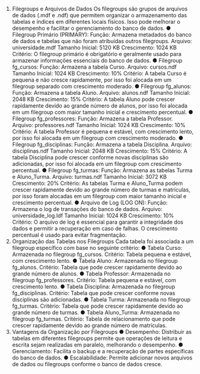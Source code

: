 1. Filegroups e Arquivos de Dados
 Os filegroups são grupos de arquivos de dados (.mdf e .ndf) que permitem organizar o
armazenamento das tabelas e índices em diferentes locais físicos. Isso pode melhorar o
desempenho e facilitar o gerenciamento do banco de dados.
● Filegroup Primário (PRIMARY):
 Função: Armazena metadados do banco de dados e tabelas que não foram atribuídas outros
filegroups.
 Arquivo: universidade.mdf
 Tamanho Inicial: 5120 KB
 Crescimento: 1024 KB
 Critério: O filegroup primário é obrigatório e geralmente usado para armazenar informações
essenciais do banco de dados.
● Filegroup fg_cursos:
 Função: Armazena a tabela Curso.
 Arquivo: cursos.ndf
 Tamanho Inicial: 1024 KB
 Crescimento: 10%
 Critério: A tabela Curso é pequena e não cresce rapidamente, por isso foi alocada em um
filegroup separado com crescimento moderado.
● Filegroup fg_alunos:
 Função: Armazena a tabela Aluno.
 Arquivo: alunos.ndf
 Tamanho Inicial: 2048 KB
 Crescimento: 15%
 Critério: A tabela Aluno pode crescer rapidamente devido ao grande número de alunos, por
isso foi alocada em um filegroup com maior tamanho inicial e crescimento percentual.
● Filegroup fg_professores:
 Função: Armazena a tabela Professor.
 Arquivo: professores.ndf
 Tamanho Inicial: 1024 KB
 Crescimento: 10%
 Critério: A tabela Professor é pequena e estável, com crescimento lento, por isso foi alocada
em um filegroup com crescimento moderado.
● Filegroup fg_disciplinas:
 Função: Armazena a tabela Disciplina.
 Arquivo: disciplinas.ndf
 Tamanho Inicial: 2048 KB
 Crescimento: 15%
 Critério: A tabela Disciplina pode crescer conforme novas disciplinas são adicionadas, por
isso foi alocada em um filegroup com crescimento percentual.
● Filegroup fg_turmas:
 Função: Armazena as tabelas Turma e Aluno_Turma.
 Arquivo: turmas.ndf
 Tamanho Inicial: 3072 KB
 Crescimento: 20%
 Critério: As tabelas Turma e Aluno_Turma podem crescer rapidamente devido ao grande
número de turmas e matrículas, por isso foram alocadas em um filegroup com maior tamanho
inicial e crescimento percentual.
● Arquivo de Log (LOG ON):
 Função: Armazena o log de transações do banco de dados.
 Arquivo: universidade_log.ldf
 Tamanho Inicial: 1024 KB
 Crescimento: 10%
 Critério: O arquivo de log é essencial para garantir a integridade dos dados e permitir a
recuperação em caso de falhas. O crescimento percentual é usado para evitar fragmentação.
2. Organização das Tabelas nos Filegroups
 Cada tabela foi associada a um filegroup específico com base no seguinte critério:
● Tabela Curso: Armazenada no filegroup fg_cursos.
 Critério: Tabela pequena e estável, com crescimento lento.
● Tabela Aluno: Armazenada no filegroup fg_alunos.
 Critério: Tabela que pode crescer rapidamente devido ao grande número de alunos.
● Tabela Professor: Armazenada no filegroup fg_professores.
 Critério: Tabela pequena e estável, com crescimento lento.
● Tabela Disciplina: Armazenada no filegroup fg_disciplinas.
 Critério: Tabela que pode crescer conforme novas disciplinas são adicionadas.
● Tabela Turma: Armazenada no filegroup fg_turmas.
 Critério: Tabela que pode crescer rapidamente devido ao grande número de turmas.
● Tabela Aluno_Turma: Armazenada no filegroup fg_turmas.
 Critério: Tabela de relacionamento que pode crescer rapidamente devido ao grande número
de matrículas.
3. Vantagens da Organização por Filegroups
● Desempenho: Distribuir as tabelas em diferentes filegroups permite que operações de leitura
e escrita sejam realizadas em paralelo, melhorando o desempenho.
● Gerenciamento: Facilita o backup e a recuperação de partes específicas do banco de dados.
● Escalabilidade: Permite adicionar novos arquivos de dados ou filegroups conforme o banco de
dados cresce.